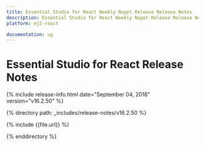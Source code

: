 ```yaml
---
title: Essential Studio for React Weekly Nuget Release Release Notes  
description: Essential Studio for React Weekly Nuget Release Release Notes  
platform: ej2-react

documentation: ug
---
```


# Essential Studio for  React  Release Notes  

{% include release-info.html date="September 04, 2018"   version="v16.2.50"  %} 

{% directory path: _includes/release-notes/v16.2.50 %}

{% include {{file.url}} %}

{% enddirectory %}
